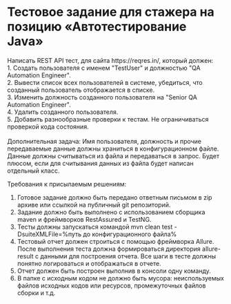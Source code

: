 <h1>Тестовое задание для стажера на позицию «Автотестирование Java»</h1>
Написать REST API тест,  для сайта https://reqres.in/, который  должен:<br>
1.	Создать пользователя с именем "TestUser" и должностью "QA Automation Engineer".<br>
2.	Вывести список всех пользователей в системе, убедиться, что созданный пользователь отображается в списке.<br>
3.	Изменить должность созданного пользователя на "Senior QA Automation Engineer".<br>
4.	Удалить созданного пользователя.<br>
5.	Добавить разнообразные проверки к тестам. Не ограничиваться проверкой кода состояния.<br>
<br>
Дополнительная задача: 
Имя пользователя, должность и прочие передаваемые данные должны храниться в конфигурационном файле. Данные должны считываться из файла и передаваться в запрос. Будет плюсом, если для считывания данных из файла будет написан отдельный класс.
<br>


Требования к присылаемым решениям:
<br>
1.	Готовое задание должно быть передано ответным письмом в zip архиве или ссылкой на публичный git репозиторий.
2.	Задание должно быть выполнено с использованием сборщика maven и фреймворков RestAssured и TestNG. 
3.	Тесты должны запускаться командой mvn clean test -DsuiteXMLFile=%путь до конфигурационного файла%
4.	Тестовый отчет должен строиться с помощью фреймворка Allure. После выполнения теста должна формироваться директория allure-result с данными для построения отчета. Все шаги в тесте должны понятно логироваться и отображаться в отчете. 
5.	Отчет должен быть построен выполнив в консоли одну команду. 
6.	В папке с исходным кодом не должно быть мусора: неиспользуемых файлов исходных кодов или ресурсов, промежуточных файлов сборки и т.д.

